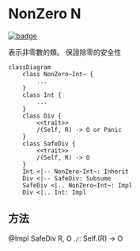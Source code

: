 # NonZero N

[![badge](https://img.shields.io/endpoint.svg?url=https%3A%2F%2Fgezf7g7pd5.execute-api.ap-northeast-1.amazonaws.com%2Fdefault%2Fsource_up_to_date%3Fowner%3Derg-lang%26repos%3Derg%26ref%3Dmain%26path%3Ddoc/EN/API/types/classes/NonZero.md%26commit_hash%3Dd15cbbf7b33df0f78a575cff9679d84c36ea3ab1)](https://gezf7g7pd5.execute-api.ap-northeast-1.amazonaws.com/default/source_up_to_date?owner=erg-lang&repos=erg&ref=main&path=doc/EN/API/types/classes/NonZero.md&commit_hash=d15cbbf7b33df0f78a575cff9679d84c36ea3ab1)

表示非零數的類。 保證除零的安全性

```mermaid
classDiagram
    class NonZero~Int~ {
        ...
    }
    class Int {
        ...
    }
    class Div {
        <<trait>>
        /(Self, R) -> O or Panic
    }
    class SafeDiv {
        <<trait>>
        /(Self, R) -> O
    }
    Int <|-- NonZero~Int~: Inherit
    Div <|-- SafeDiv: Subsume
    SafeDiv <|.. NonZero~Int~: Impl
    Div <|.. Int: Impl
```

## 方法

@Impl SafeDiv R, O
.`/`: Self.(R) -> O
